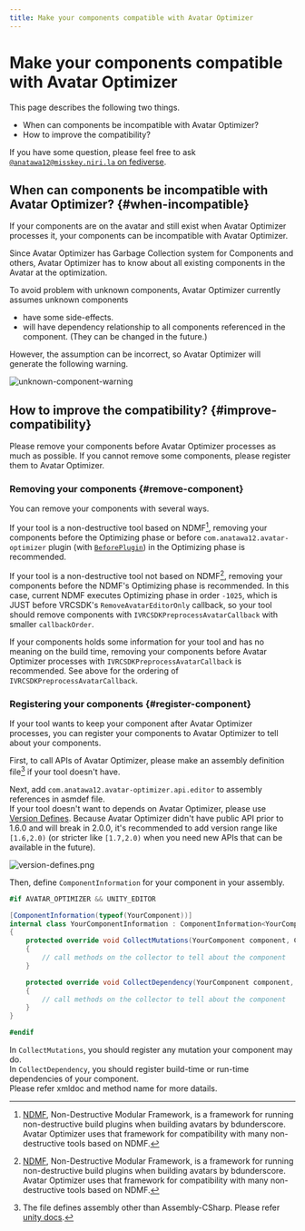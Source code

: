 ```yaml
---
title: Make your components compatible with Avatar Optimizer
---
```


# Make your components compatible with Avatar Optimizer

This page describes the following two things.

- When can components be incompatible with Avatar Optimizer?
- How to improve the compatibility?

If you have some question, please feel free to ask [`@anatawa12@misskey.niri.la` on fediverse][fediverse].

## When can components be incompatible with Avatar Optimizer? {#when-incompatible}

If your components are on the avatar and still exist when Avatar Optimizer processes it, 
your components can be incompatible with Avatar Optimizer.

Since Avatar Optimizer has Garbage Collection system for Components and others, Avatar Optimizer has to 
know about all existing components in the Avatar at the optimization.

To avoid problem with unknown components, Avatar Optimizer currently assumes unknown components
- have some side-effects.
- will have dependency relationship to all components referenced in the component.
  (They can be changed in the future.)

However, the assumption can be incorrect, so Avatar Optimizer will generate the following warning.

![unknown-component-warning](unknown-component-warning.png)

## How to improve the compatibility? {#improve-compatibility}

Please remove your components before Avatar Optimizer processes as much as possible.
If you cannot remove some components, please register them to Avatar Optimizer.

### Removing your components {#remove-component}

You can remove your components with several ways.

If your tool is a non-destructive tool based on NDMF[^NDMF], removing your components before the Optimizing phase
or before `com.anatawa12.avatar-optimizer` plugin (with [`BeforePlugin`][ndmf-BeforePlugin]) 
in the Optimizing phase is recommended.

If your tool is a non-destructive tool not based on NDMF[^NDMF], removing your components before 
the NDMF's Optimizing phase is recommended.
In this case, current NDMF executes Optimizing phase in order `-1025`, which is JUST before VRCSDK's `RemoveAvatarEditorOnly`
callback, so your tool should remove components with `IVRCSDKPreprocessAvatarCallback` with smaller `callbackOrder`.

If your components holds some information for your tool and has no meaning on the build time,
removing your components before Avatar Optimizer processes with `IVRCSDKPreprocessAvatarCallback` is recommended.
See above for the ordering of `IVRCSDKPreprocessAvatarCallback`.

### Registering your components {#register-component}

If your tool wants to keep your component after Avatar Optimizer processes,
you can register your components to Avatar Optimizer to tell about your components.

First, to call APIs of Avatar Optimizer, please make an assembly definition file[^asmdef] if your tool doesn't have.

Next, add `com.anatawa12.avatar-optimizer.api.editor` to assembly references in asmdef file.\
If your tool doesn't want to depends on Avatar Optimizer, please use [Version Defines].
Because Avatar Optimizer didn't have public API prior to 1.6.0 and will break in 2.0.0, 
it's recommended to add version range like `[1.6,2.0)`
(or stricter like `[1.7,2.0)` when you need new APIs that can be available in the future).

![version-defines.png](version-defines.png)

Then, define `ComponentInformation` for your component in your assembly.

```csharp
#if AVATAR_OPTIMIZER && UNITY_EDITOR

[ComponentInformation(typeof(YourComponent))]
internal class YourComponentInformation : ComponentInformation<YourComponent>
{
    protected override void CollectMutations(YourComponent component, ComponentMutationsCollector collector)
    {
        // call methods on the collector to tell about the component
    }

    protected override void CollectDependency(YourComponent component, ComponentDependencyCollector collector)
    {
        // call methods on the collector to tell about the component
    }
}

#endif
```

In `CollectMutations`, you should register any mutation your component may do.\
In `CollectDependency`, you should register build-time or run-time dependencies of your component.\
Please refer xmldoc and method name for more datails.

[fediverse]: https://misskey.niri.la/@anatawa12
[ndmf-BeforePlugin]: https://ndmf.nadena.dev/api/nadena.dev.ndmf.fluent.Sequence.html#nadena_dev_ndmf_fluent_Sequence_BeforePlugin_System_String_System_String_System_Int32_
[register-component]: #register-component

[^asmdef]: The file defines assembly other than Assembly-CSharp. Please refer [unity docs](https://docs.unity3d.com/2019.4/Documentation/Manual/ScriptCompilationAssemblyDefinitionFiles.html).
[^NDMF]: [NDMF], Non-Destructive Modular Framework, is a framework for running non-destructive build plugins when 
building avatars by bdunderscore. Avatar Optimizer uses that framework for compatibility 
with many non-destructive tools based on NDMF.

[NDMF]: https://ndmf.nadena.dev/
[modular-avatar]: https://modular-avatar.nadena.dev/
[Version Defines]: https://docs.unity3d.com/2019.4/Documentation/Manual/ScriptCompilationAssemblyDefinitionFiles.html#define-symbols
